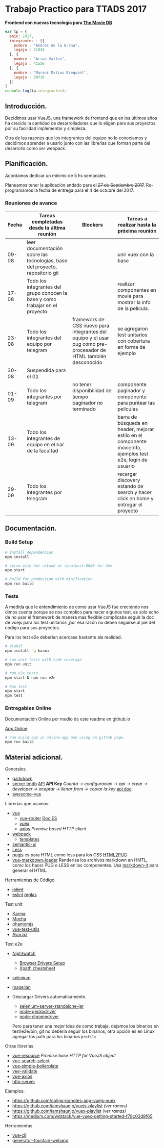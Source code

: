 # Trabajo Practico para TTADS 2017

__Frontend con nuevas tecnología para [The Movie DB](www.themoviedb.org)__

``` javascript
var tp = {
  anio: 2017,
  integrantes : [{
    nombre : "Andrés de la Grana",
    legajo : 41034
  }, {
    nombre : "Arian Valles",
    legajo : 41556
  }, {
    nombre : "Marani Matias Ezequiel",
    legajo : 39710
  }]
}
console.log(tp.integrantes);
```

## Introducción.

Decidimos usar VueJS, una framework de frontend que en los últimos años ha crecido la cantidad de desarrolladores que lo eligen para sus proyectos, por su facilidad implementar y simpleza.

Otra de las razones que los integrantes del equipo no lo conocíamos y decidimos aprender a usarlo junto con las librerías que forman parte del desarrollo como ser webpack.

## Planificación.

Acordamos dedicar un mínimo de 5 hs semanales.

Planeamos tener la aplicación andado para el ~~27 de Septiembre 2017~~.
Re-programamos la fecha de entrega para el 4 de octubre del 2017.

### Reuniones de avance

|Fecha|Tareas completadas desde la última reunión| Blockers |Tareas a realizar hasta la próxima reunión|
|-----|------------------------------------------|----------|------------------------------------------|
|09-08| leer documentación sobre las tecnologías, base del proyecto, repositorio git || unir vuex con la base| listado de las ultimas películas con css mínimos |
|17-08|Todo los integrantes del grupo conocen la base y como trabajar en el proyecto||realizar componentes en movie para mostrar la info de la película.|
|23-08|Todo los integrantes del equipo por telegram|framework de CSS nuevo para integrantes del equipo y el usar pug como pre-procesador de HTML también desconocido|se agregaron test unitarios con cobertura en forma de ejemplo|hacer los componentes paginador, barra de búsqueda,componente para motrar mejor la informacion de la pelicula ,ejemplos de test unitarios |
|30-08|Suspendida para el 01|||
|01-09|Todo los integrantes por telegram|no tener disponibilidad de tiempo paginador no terminado|componente paginador y componente para puntear las películas|
|13-09|Todo los integrantes de equipo en el bar de la facultad||barra de búsqueda en header, mejorar estilo en el componente movieInfo, ejemplos test e2e, login de usuario|
|29-09|Todo los integrantes por telegram||recargar discovery estando de search y hacer click en home y entregar el proyecto|

## Documentación.

### Build Setup

``` bash
# install dependencies
npm install

# serve with hot reload at localhost:8080 for dev
npm start

# build for production with minification
npm run build
```

### Tests

A medida que le entendimiento de como usar VueJS fue creciendo nos dimos cuenta porque se nos complico para hacer algunos test, es solo echo de no usar el framework de manera mas flexible complicaba seguir la doc de vuejs para los test unitarios ,por esa razón no deben seguirse al pie del código para sus proyectos.

Para los test e2e deberían acercase bastante ala realidad.

``` bash
# global
npm isntall -g karma

# run unit tests with code coverage
npm run unit

# run e2e tests
npm start & npm run e2e

# Run test
npm start
npm test
```

### Entregables Online

Documentación Online por medio de este readme en github.io

[App Online](https://maranimatias.github.io/tp-2017/online-app/)

``` bash
# run build app in online-app and using on github page.
npm run build
```

## Material adicional.

Generales.
* [garkdown](https://guides.github.com/features/mastering-markdown/)
* [server tmdb](https://github.com/utnfrrottads/tmdb-server) [API](https://www.themoviedb.org/documentation/api/discover) **API Key** _Cuenta -> configuracion -> api -> crear -> developer -> aceptar -> llenar from -> copiar la key_ [api doc](https://developers.themoviedb.org/3/getting-started)
* [awesome-vue](https://github.com/vuejs/awesome-vue)

Librerías que usamos.
* [vue](https://vuejs.org/)
  * [vue-router](https://github.com/vuejs/vue-router) [Doc ES](https://router.vuejs.org/es/)
  * [vuex](https://github.com/vuejs/vuex)
  * [axios](https://github.com/mzabriskie/axios) _Promise based HTTP client_
* [webpack](https://webpack.js.org/)
  * [templates](https://github.com/vuejs-templates/webpack-simple)
* [semantic-ui](https://semantic-ui.com/)
* [Less](lesscss.org)
* [pugjs](pugjs.org) es para HTML como less para los CSS [HTML2PUG](https://www.beautifyconverter.com/html-to-jade-converter.php)
* [vue-markdown-loader](https://github.com/QingWei-Li/vue-markdown-loader) Renderisa los archivos markdown en HMTL, como los hacer PUG o LESS en los componentes. Usa [markdown-it](https://github.com/markdown-it/markdown-it) para generar el HTML.

Herramientas de Código.
* ~~[jshint](https://github.com/jshint/jshint)~~
* [eslint](https://eslint.org) [reglas](https://eslint.org/docs/rules/)

Test unit
* [Karma](https://github.com/karma-runner/karma)
* [Mocha](https://mochajs.org/)
* [phantomjs](http://phantomjs.org/)
* [vue-test-utils](https://github.com/vuejs/vue-test-utils/)
* [Avoriaz](https://github.com/eddyerburgh/avoriaz)

Test e2e
* [Nightwatch](http://nightwatchjs.org/)
    * [Browser Drivers Setup](http://nightwatchjs.org/gettingstarted#selenium-server-setup)
    * [Xpath cheatsheet](http://ricostacruz.com/cheatsheets/xpath.html)
* [selenium](http://docs.seleniumhq.org/download/)
* [magellan](https://github.com/TestArmada/magellan)

* Descargar Drivers automaticamente.
  * [selenium-server-standalone-jar](https://github.com/adamhooper/selenium-seirver-standalone-jar)
  * [node-geckodriver](https://github.com/vladikoff/node-geckodrive)
  * [node-chromedriver](https://github.com/giggio/node-chromedriver)

  Pero para tener una mejor idea de como trabaja, dejamos los binarios en test/e2e/bin, git no debería seguir los binarios, otra opción es en Linux agregar los path para los binarios `profile`

Otras librerías.
* [vue-resource](https://github.com/pagekit/vue-resource) _Promise base HTTP for VueJS object_
* [vue-search-select](https://github.com/moreta/vue-search-select)
* [vue-simple-boilerplate](https://github.com/vuejs-templates/simple)
* [vee-validate](https://github.com/baianat/vee-validate)
* [vue-axios](https://github.com/imcvampire/vue-axios)
* [http-server](https://www.npmjs.com/package/http-server)

Ejemplos.
* https://github.com/coligo-io/notes-app-vuejs-vuex
* https://github.com/iamshaunjp/vuejs-playlist _(ver ramas)_
* https://github.com/iamshaunjp/vuex-playlist _(ver ramas)_
* https://medium.com/wdstack/vue-vuex-getting-started-f78c03d9f65

Herramientas.
* [vue-cli](https://github.com/vuejs/vue-cli)
* [generator-fountain-webapp](https://github.com/fountainjs/generator-fountain-webapp)
